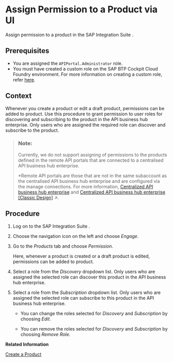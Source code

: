 <!-- loio09fb892458c54952a1c9abcef141ef97 -->

# Assign Permission to a Product via UI

Assign permission to a product in the SAP Integration Suite .



<a name="loio09fb892458c54952a1c9abcef141ef97__prereq_y5k_q5x_ddb"/>

## Prerequisites

-   You are assigned the `APIPortal.Administrator` role.
-   You must have created a custom role on the SAP BTP Cockpit Cloud Foundry environment. For more information on creating a custom role, refer [here](../creating-a-custom-role-9d827cd.md).



## Context

Whenever you create a product or edit a draft product, permissions can be added to product. Use this procedure to grant permission to user roles for discovering and subscribing to the product in the API business hub enterprise. Only users who are assigned the required role can discover and subscribe to the product.

> ### Note:  
> Currently, we do not support assigning of permissions to the products defined in the remote API portals that are connected to a centralised API business hub enterprise.
> 
> \*Remote API portals are those that are not in the same subaccount as the centralised API business hub enterprise and are configured via the manage connections. For more information, [Centralized API business hub enterprise](../centralized-api-business-hub-enterprise-38422de.md) and [Centralized API business hub enterprise \[Classic Design\]](https://help.sap.com/viewer/de4066bb3f9240e3bfbcd5614e18c2f9/Cloud/en-US/33b706f4f2e148ffb1cb9289d5cda27d.html "The centralized API business hub enterprise is a central API catalog, allowing application developers to consume APIs and other assets, from a common platform.") :arrow_upper_right:.



## Procedure

1.  Log on to the SAP Integration Suite .

2.  Choose the navigation icon on the left and choose *Engage*.

3.  Go to the *Products* tab and choose *Permission*.

    Here, whenever a product is created or a draft product is edited, permissions can be added to product.

4.  Select a role from the *Discovery* dropdown list. Only users who are assigned the selected role can discover this product in the API business hub enterprise.

5.  Select a role from the *Subscription* dropdown list. Only users who are assigned the selected role can subscribe to this product in the API business hub enterprise.

    -   You can change the roles selected for *Discovery* and *Subscription* by choosing *Edit*.

    -   You can remove the roles selected for *Discovery* and *Subscription* by choosing *Remove Role*.



**Related Information**  


[Create a Product](create-a-product-d769622.md "Explains how to create products to publish a bundle of API proxies together.")

